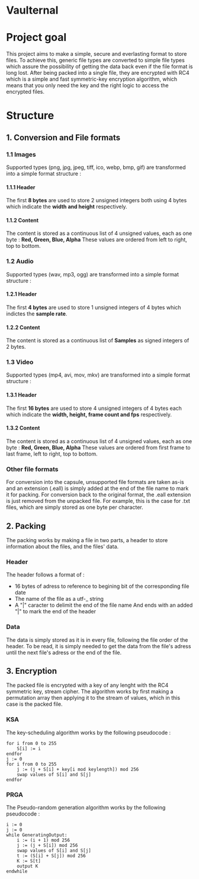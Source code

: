 # Vaulternal
# Project goal
This project aims to make a simple, secure and everlasting format to store files.
To achieve this, generic file types are converted to simple file types which assure the possibility of getting the data back even if the file format is long lost. After being packed into a single file, they are encrypted with RC4 which is a simple and fast symmetric-key encryption algorithm, which means that you only need the key and the right logic to access the encrypted files.

# Structure
## 1. Conversion and File formats
### 1.1 Images
Supported types (png, jpg, jpeg, tiff, ico, webp, bmp, gif) are transformed into a simple format structure :
#### 1.1.1 Header
The first __8 bytes__ are used to store 2 unsigned integers both using 4 bytes which indicate the __width and height__ respectively.
#### 1.1.2 Content
The content is stored as a continuous list of 4 unsigned values, each as one byte : __Red, Green, Blue, Alpha__
These values are ordered from left to right, top to bottom.
### 1.2 Audio
Supported types (wav, mp3, ogg) are transformed into a simple format structure :
#### 1.2.1 Header
The first __4 bytes__ are used to store 1 unsigned integers of 4 bytes which indictes the __sample rate__.
#### 1.2.2 Content
The content is stored as a continuous list of __Samples__ as signed integers of 2 bytes.
### 1.3 Video
Supported types (mp4, avi, mov, mkv) are transformed into a simple format structure :
#### 1.3.1 Header
The first __16 bytes__ are used to store 4 unsigned integers of 4 bytes each which indicate the __width, height, frame count and fps__ respectively.
#### 1.3.2 Content
The content is stored as a continuous list of 4 unsigned values, each as one byte : __Red, Green, Blue, Alpha__
These values are ordered from first frame to last frame, left to right, top to bottom.
### Other file formats
For conversion into the capsule, unsupported file formats are taken as-is and an extension (.eall) is simply added at the end of the file name to mark it for packing.
For conversion back to the original format, the .eall extension is just removed from the unpacked file.
For example, this is the case for .txt files, which are simply stored as one byte per character.
## 2. Packing
The packing works by making a file in two parts, a header to store information about the files, and the files' data.
### Header
The header follows a format of : 
- 16 bytes of adress to reference to begining bit of the corresponding file date
- The name of the file as a utf-_ string
- A "|" caracter to delimit the end of the file name
And ends with an added "|" to mark the end of the header
### Data
The data is simply stored as it is in every file, following the file order of the header.
To be read, it is simply needed to get the data from the file's adress until the next file's adress or the end of the file.
## 3. Encryption
The packed file is encrypted with a key of any lenght with the RC4 symmetric key, stream cipher.
The algorithm works by first making a permutation array then applying it to the stream of values, which in this case is the packed file.
### KSA
The key-scheduling algorithm works by the following pseudocode :

```
for i from 0 to 255
    S[i] := i
endfor
j := 0
for i from 0 to 255
    j := (j + S[i] + key[i mod keylength]) mod 256
    swap values of S[i] and S[j]
endfor
```
### PRGA
The Pseudo-random generation algorithm works by the following pseudocode :
```
i := 0
j := 0
while GeneratingOutput:
    i := (i + 1) mod 256
    j := (j + S[i]) mod 256
    swap values of S[i] and S[j]
    t := (S[i] + S[j]) mod 256
    K := S[t]
    output K
endwhile
```
